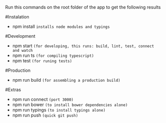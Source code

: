 Run this commands on the root folder of the app to get the following results

#Instalation
* npm install `installs node modules and typings`

#Development
* npm start `(for developing, this runs: build, lint, test, connect and watch`
* npm run ts `(for compiling typescript)`
* npm test `(for runing tests)`


#Production
* npm run build `(for assembling a production build)`

#Extras
* npm run connect `(port 3000)`
* npm run bower `(to install bower dependencies alone)`
* npm run typings `(to install typings alone)`
* npm run push `(quick git push)`
